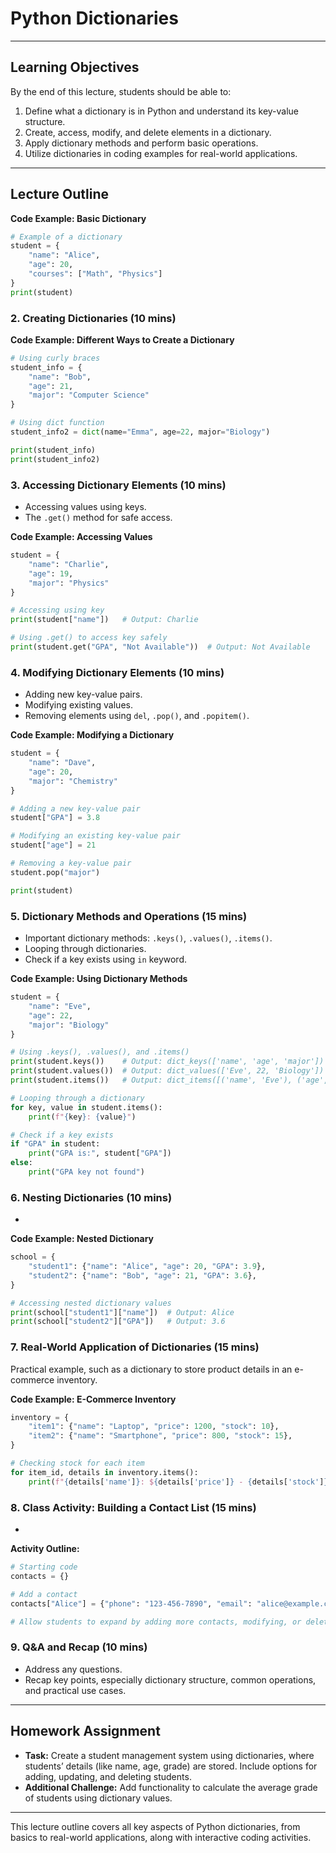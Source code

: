 
# Python Dictionaries

---

## Learning Objectives
By the end of this lecture, students should be able to:
1. Define what a dictionary is in Python and understand its key-value structure.
2. Create, access, modify, and delete elements in a dictionary.
3. Apply dictionary methods and perform basic operations.
4. Utilize dictionaries in coding examples for real-world applications.

---

## Lecture Outline



**Code Example: Basic Dictionary**  
```python
# Example of a dictionary
student = {
    "name": "Alice",
    "age": 20,
    "courses": ["Math", "Physics"]
}
print(student)
```

### 2. Creating Dictionaries (10 mins)

**Code Example: Different Ways to Create a Dictionary**  
```python
# Using curly braces
student_info = {
    "name": "Bob",
    "age": 21,
    "major": "Computer Science"
}

# Using dict function
student_info2 = dict(name="Emma", age=22, major="Biology")

print(student_info)
print(student_info2)
```

### 3. Accessing Dictionary Elements (10 mins)
- Accessing values using keys.
- The `.get()` method for safe access.

**Code Example: Accessing Values**  
```python
student = {
    "name": "Charlie",
    "age": 19,
    "major": "Physics"
}

# Accessing using key
print(student["name"])   # Output: Charlie

# Using .get() to access key safely
print(student.get("GPA", "Not Available"))  # Output: Not Available
```

### 4. Modifying Dictionary Elements (10 mins)
- Adding new key-value pairs.
- Modifying existing values.
- Removing elements using `del`, `.pop()`, and `.popitem()`.

**Code Example: Modifying a Dictionary**  
```python
student = {
    "name": "Dave",
    "age": 20,
    "major": "Chemistry"
}

# Adding a new key-value pair
student["GPA"] = 3.8

# Modifying an existing key-value pair
student["age"] = 21

# Removing a key-value pair
student.pop("major")

print(student)
```

### 5. Dictionary Methods and Operations (15 mins)
- Important dictionary methods: `.keys()`, `.values()`, `.items()`.
- Looping through dictionaries.
- Check if a key exists using `in` keyword.

**Code Example: Using Dictionary Methods**  
```python
student = {
    "name": "Eve",
    "age": 22,
    "major": "Biology"
}

# Using .keys(), .values(), and .items()
print(student.keys())    # Output: dict_keys(['name', 'age', 'major'])
print(student.values())  # Output: dict_values(['Eve', 22, 'Biology'])
print(student.items())   # Output: dict_items([('name', 'Eve'), ('age', 22), ('major', 'Biology')])

# Looping through a dictionary
for key, value in student.items():
    print(f"{key}: {value}")

# Check if a key exists
if "GPA" in student:
    print("GPA is:", student["GPA"])
else:
    print("GPA key not found")
```

### 6. Nesting Dictionaries (10 mins)
- 

**Code Example: Nested Dictionary**  
```python
school = {
    "student1": {"name": "Alice", "age": 20, "GPA": 3.9},
    "student2": {"name": "Bob", "age": 21, "GPA": 3.6},
}

# Accessing nested dictionary values
print(school["student1"]["name"])  # Output: Alice
print(school["student2"]["GPA"])   # Output: 3.6
```

### 7. Real-World Application of Dictionaries (15 mins)
Practical example, such as a dictionary to store product details in an e-commerce inventory.

**Code Example: E-Commerce Inventory**  
```python
inventory = {
    "item1": {"name": "Laptop", "price": 1200, "stock": 10},
    "item2": {"name": "Smartphone", "price": 800, "stock": 15},
}

# Checking stock for each item
for item_id, details in inventory.items():
    print(f"{details['name']}: ${details['price']} - {details['stock']} in stock")
```

### 8. Class Activity: Building a Contact List (15 mins)
- 

**Activity Outline:**  
```python
# Starting code
contacts = {}

# Add a contact
contacts["Alice"] = {"phone": "123-456-7890", "email": "alice@example.com"}

# Allow students to expand by adding more contacts, modifying, or deleting them
```

### 9. Q&A and Recap (10 mins)
- Address any questions.
- Recap key points, especially dictionary structure, common operations, and practical use cases.

---

## Homework Assignment
- **Task:** Create a student management system using dictionaries, where students’ details (like name, age, grade) are stored. Include options for adding, updating, and deleting students.
- **Additional Challenge:** Add functionality to calculate the average grade of students using dictionary values.

---

This lecture outline covers all key aspects of Python dictionaries, from basics to real-world applications, along with interactive coding activities.
